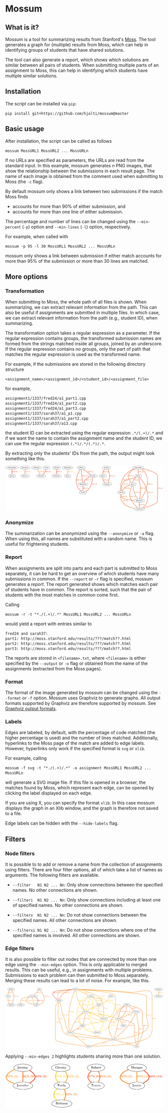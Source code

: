 Mossum
======

What is it?
-----------

Mossum is a tool for summarizing results from Stanford's
[Moss](http://theory.stanford.edu/~aiken/moss/). The tool generates a graph for
(multiple) results from Moss, which can help in identifying groups of students
that have shared solutions.

The tool can also generate a report, which shows which solutions are similar
between all pairs of students. When submitting multiple parts of an assignment
to Moss, this can help in identifying which students have multiple similar
solutions.


Installation
------------

The script can be installed via `pip`:

```
pip install git+https://github.com/hjalti/mossum@master
```

Basic usage
-----------

After installation, the script can be called as follows

```
mossum MossURL1 MossURL2 ... MossURLn
```

If no URLs are specified as parameters, the URLs are read from the
standard input. In this example, mossum generates *n* PNG images, that
show the relationship between the submissions in each result page. The name of
each image is obtained from the comment used when submitting to Moss (the `-c`
flag).

By default mossum only shows a link between two submissions if the match Moss
finds
* accounts for more than 90% of either submission, and
* accounts for more than one line of either submission.

The percentage and number of lines can be changed using the `--min-percent`
(`-p`) option and `--min-lines` (`-l`) option, respectively.

For example, when called with

```
mossum -p 95 -l 30 MossURL1 MossURL2 ... MossURLn
```

mossum only shows a link between submission if either match accounts for more
than 95% of the submission or more than 30 lines are matched.



More options
------------

### Transformation

When submitting to Moss, the whole path of all files is shown. When
summarizing, we can extract relevant information from the path. This can also
be useful if assignments are submitted in multiple files. In which case, we can
extract relevant information from the path (e.g., student ID), when
summarizing.

The transformation option takes a regular expression as a parameter. If the
regular expression contains groups, the transformed submission names are formed
from the strings matched inside all groups, joined by an underscore. If the
regular expression contains no groups, only the part of path that matches the
regular expression is used as the transformed name.

For example, if the submissions are stored in the following directory structure

```
<assignment_name>/<assignment_id>/<student_id>/<assignment_file>
```

for example,

```
assignment1/1337/fred24/a1_part1.cpp
assignment1/1337/fred24/a1_part2.cpp
assignment1/1337/fred24/a1_part3.cpp
assignment1/1337/sarah37/a1_p1.cpp
assignment1/1337/sarah37/a1_part2.cpp
assignment1/1337/sarah37/a13.cpp
```

the student ID can be extracted using the regular expression `.*/(.+)/.*` and
if we want the name to contain the assignment name and the student ID, we can
use the regular expression `(.*)/.*/(.*)/.*`.

By extracting only the students' IDs from the path, the output might look something like this.

![Example](example1.png?raw=true "Example")


### Anonymize

The summarization can be anonymized using the `--anonymize` or `-a` flag. When
using this, all names are substituted with a random name. This is useful for
frightening students.

### Report

When assignments are split into parts and each part is submitted to Moss
separately, it can be hard to get an overview of which students have many
submissions in common. If the `--report` or `-r` flag is specified, mossum
generates a *report*. The report generated shows which matches each pair of
students have in common. The report is sorted, such that the pair of students
with the most matches in common come first.

Calling

```
mossum -r -t "*./(.+)/.*" MossURL1 MossURL2 ... MossURLn
```

would yield a report with entries similar to

```
fred24 and sarah37:
part1: http://moss.stanford.edu/results/???/match??.html
part2: http://moss.stanford.edu/results/???/match??.html
part3: http://moss.stanford.edu/results/???/match??.html
```

The reports are stored in `<filename>.txt`, where `<filename>` is either
specified by the `--output` or `-o` flag or obtained from the name of the
assignments (extracted from the Moss pages).

### Format

The format of the image generated by mossum can be changed using the `--format`
or `-f` option. Mossum uses Graphviz to generate graphs. All output formats
supported by Graphviz are therefore supported by mossum. See [Graphviz output
formats](http://www.graphviz.org/doc/info/output.html).


### Labels

Edges are labeled, by default, with the percentage of code matched (the higher
percentage is used) and the number of lines matched. Additionally, hyperlinks
to the Moss page of the match are added to edge labels. However, hyperlinks
only work if the specified format is `svg` or `xlib`.

For example, calling

```
mossum -f svg -t "*./(.+)/.*" -o assignment MossURL1 MossURL2 ... MossURLn
```

will generate a SVG image file. If this file is opened in a browser, the
matches found by Moss, which represent each edge, can be opened by clicking the
label displayed on each edge.

If you are using X, you can specify the format `xlib`. In this case mossum
displays the graph in an Xlib window, and the graph is therefore not saved to
a file.

Edge labels can be hidden with the `--hide-labels` flag.

## Filters

### Node filters

It is possible to to add or remove a name from the collection of assignments
using filters. There are four filter options, all of which take a list of names
as arguments. The following filters are available.

* `--filter   N1 N2 ... Nn`: Only show connections between the specified names.
No other connections are shown.

* `--filteri  N1 N2 ... Nn`: Only show connections including at least one of
specified names. No other connections are shown.

* `--filterx  N1 N2 ... Nn`: Do not show connections between the specified
names. All other connections are shown.

* `--filterxi N1 N2 ... Nn`: Do not show connections where one of the specified
names is involved. All other connections are shown.

### Edge filters

It is also possible to filter out nodes that are connected by more than one
edge using the `--min-edges` option. This is only applicable to merged results.
This can be useful, e.g., in assignments with multiple problems. Submissions to
each problem can then submitted to Moss separately. Merging these results can
lead to a lot of noise. For example, like this.

![Example 2](example2_all.png?raw=true "Example")

Applying `--min-edges 2` highlights students sharing more than one solution.

![Example 2](example2_pruned.png?raw=true "Example")
